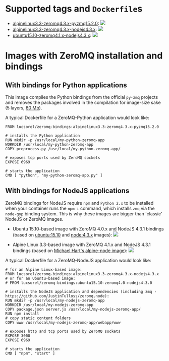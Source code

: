 # Supported tags and `Dockerfile`s
* [alpinelinux3.3-zeromq4.3.x-pyzmq15.2.0](https://github.com/lucsorel/zeromq-bindings/tree/master/alpinelinux3.3-zeromq4.3.x-pyzmq15.2.0): [![](https://badge.imagelayers.io/lucsorel/zeromq-bindings:alpinelinux3.3-zeromq4.3.x-pyzmq15.2.0.svg)](https://imagelayers.io/?images=lucsorel/zeromq-bindings:alpinelinux3.3-zeromq4.3.x-pyzmq15.2.0 'Alpine Linux-based Python image with ZeroMQ bindings')
* [alpinelinux3.3-zeromq4.3.x-nodejs4.3.x](https://github.com/lucsorel/zeromq-bindings/tree/master/alpinelinux3.3-zeromq4.3.x-nodejs4.3.x): [![](https://badge.imagelayers.io/lucsorel/zeromq-bindings:alpinelinux3.3-zeromq4.3.x-nodejs4.3.x.svg)](https://imagelayers.io/?images=lucsorel/zeromq-bindings:alpinelinux3.3-zeromq4.3.x-nodejs4.3.x 'Alpine Linux-based NodeJS image with ZeroMQ bindings')
* [ubuntu15.10-zeromq4.1.x-nodejs4.3.x](https://github.com/lucsorel/zeromq-bindings/tree/master/ubuntu15.10-zeromq4.0-nodejs4.3.0): [![](https://badge.imagelayers.io/lucsorel/zeromq-bindings:ubuntu15.10-zeromq4.0-nodejs4.3.0.svg)](https://imagelayers.io/?images=lucsorel/zeromq-bindings:ubuntu15.10-zeromq4.0-nodejs4.3.0 'Ubuntu-based NodeJS image with ZeroMQ bindings')

# Images with ZeroMQ installation and bindings
## With bindings for Python applications
This image compiles the Python bindings from the official `py-zmq` projects and removes the packages involved in the compilation for image-size sake (5 layers, [60 Mb](https://imagelayers.io/?images=lucsorel/zeromq-bindings:alpinelinux3.3-zeromq4.3.x-pyzmq15.2.0 'Alpine Linux-based Python image with ZeroMQ bindings')).

A typical Dockerfile for a ZeroMQ-Python application would look like:

```
FROM lucsorel/zeromq-bindings:alpinelinux3.3-zeromq4.3.x-pyzmq15.2.0

# installs the Python application
RUN mkdir -p /usr/local/my-python-zeromq-app
WORKDIR /usr/local/my-python-zeromq-app
COPY preprocess.py /usr/local/my-python-zeromq-app/

# exposes tcp ports used by ZeroMQ sockets
EXPOSE 6969

# starts the application
CMD [ "python", "my-python-zeromq-app.py" ]
```

## With bindings for NodeJS applications
ZeroMQ bindings for NodeJS require `npm` and `Python 2.x` to be installed when your container runs the `npm i` command, which installs `zmq` via the `node-gyp` binding system. This is why these images are bigger than 'classic' NodeJS or ZeroMQ images.

* Ubuntu 15.10-based image with ZeroMQ 4.0.x and NodeJS 4.3.1 bindings (based on [ubuntu:15.10](https://hub.docker.com/_/ubuntu/) and [node:4.3.x](https://hub.docker.com/_/node/) images): [![](https://badge.imagelayers.io/lucsorel/zeromq-bindings:ubuntu15.10-zeromq4.0-nodejs4.3.0.svg)](https://imagelayers.io/?images=lucsorel/zeromq-bindings:ubuntu15.10-zeromq4.0-nodejs4.3.0 'Ubuntu-based NodeJS image with ZeroMQ bindings')

* Alpine Linux 3.3-based image with ZeroMQ 4.1.x and NodeJS 4.3.1 bindings (based on [Michael Hart's alpine-node image](https://hub.docker.com/r/mhart/alpine-node/)): [![](https://badge.imagelayers.io/lucsorel/zeromq-bindings:alpinelinux3.3-zeromq4.3.x-nodejs4.3.x.svg)](https://imagelayers.io/?images=lucsorel/zeromq-bindings:alpinelinux3.3-zeromq4.3.x-nodejs4.3.x 'Alpine Linux-based NodeJS image with ZeroMQ bindings')

A typical Dockerfile for a ZeroMQ-NodeJS application would look like:

```
# for an Alpine Linux-based image:
FROM lucsorel/zeromq-bindings:alpinelinux3.3-zeromq4.3.x-nodejs4.3.x
# or for an Ubuntu-based image:
# FROM lucsorel/zeromq-bindings:ubuntu15.10-zeromq4.0-nodejs4.3.0

# installs the NodeJS application and dependencies (including zmq - https://github.com/JustinTulloss/zeromq.node):
RUN mkdir -p /usr/local/my-nodejs-zeromq-app
WORKDIR /usr/local/my-nodejs-zeromq-app
COPY package.json server.js /usr/local/my-nodejs-zeromq-app/
RUN npm install
# copy static content folders
COPY www /usr/local/my-nodejs-zeromq-app/webapp/www

# exposes http and tcp ports used by ZeroMQ sockets
EXPOSE 3000
EXPOSE 6969

# starts the application
CMD [ "npm", "start" ]
```
